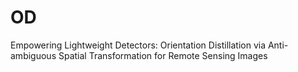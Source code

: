 # OD
Empowering Lightweight Detectors: Orientation Distillation via Anti-ambiguous Spatial Transformation for Remote Sensing Images
